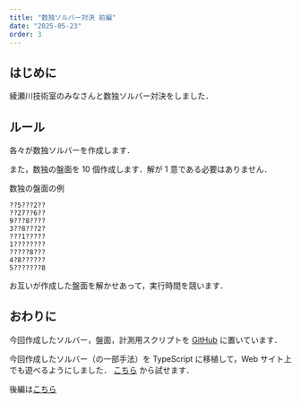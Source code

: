 ```yaml
---
title: "数独ソルバー対決 前編"
date: "2025-05-23"
order: 3
---
```


## はじめに

綾瀬川技術室のみなさんと数独ソルバー対決をしました．

## ルール

各々が数独ソルバーを作成します．

また，数独の盤面を 10 個作成します．解が 1 意である必要はありません．

数独の盤面の例
```
??5???2??
??27??6??
9???8????
3??8???2?
???1?????
1????????
?????8???
4?8??????
5???????8
```

お互いが作成した盤面を解かせあって，実行時間を競います．

## おわりに

今回作成したソルバー，盤面，計測用スクリプトを [GitHub](https://github.com/ichi-no-se/ayasegawa-tech/tree/main/001-sudoku) に置いています．

今回作成したソルバー（の一部手法）を TypeScript に移植して，Web サイト上でも遊べるようにしました．
[こちら](/projects/sudoku) から試せます．

後編は[こちら](/blog/sudoku-2)
